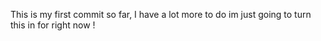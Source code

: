 This is my first commit so far, I have a lot more to do  im just going to turn this in for right now !
